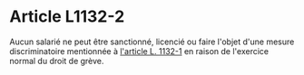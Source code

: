 # Article L1132-2

Aucun salarié ne peut être sanctionné, licencié ou faire l'objet d'une mesure discriminatoire mentionnée à [l'article L. 1132-1][1] en raison de l'exercice normal du droit de grève.

 [1]: /affichCodeArticle.do?cidTexte=LEGITEXT000006072050&idArticle=LEGIARTI000006900787&dateTexte=&categorieLien=cid